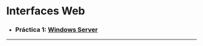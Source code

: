# Interfaces Web
- ### **Práctica 1:** [Windows Server](https://github.com/Jaled3/SOR_MEDAC/tree/main/P1)
---
